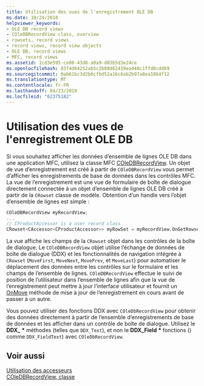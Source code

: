 ```yaml
---
title: Utilisation des vues de l'enregistrement OLE DB
ms.date: 10/24/2018
helpviewer_keywords:
- OLE DB record views
- COleDBRecordView class, overview
- rowsets, record views
- record views, record view objects
- OLE DB, record views
- MFC, record views
ms.assetid: 1cd3e595-ce08-43d8-a0a9-d03b5d3e24ce
ms.openlocfilehash: 83f4d64252ab5c2b80d62419ea448c1ffd0cdd69
ms.sourcegitcommit: 0ab61bc3d2b6cfbd52a16c6ab2b97a8ea1864f12
ms.translationtype: MT
ms.contentlocale: fr-FR
ms.lasthandoff: 04/23/2019
ms.locfileid: "62375182"
---
```

# <a name="using-ole-db-record-views"></a>Utilisation des vues de l'enregistrement OLE DB

Si vous souhaitez afficher les données d’ensemble de lignes OLE DB dans une application MFC, utilisez la classe MFC [COleDBRecordView](../../mfc/reference/coledbrecordview-class.md). Un objet de vue d’enregistrement est créé à partir de `COleDBRecordView` vous permet d’afficher les enregistrements de base de données dans les contrôles MFC. La vue de l’enregistrement est une vue de formulaire de boîte de dialogue directement connectée à un objet d’ensemble de lignes OLE DB créé à partir de la `CRowset` classe de modèle. Obtention d’un handle vers l’objet d’ensemble de lignes est simple :

```cpp
COleDBRecordView myRecordView;
...
// CProductAccessor is a user record class
CRowset<CAccessor<CProductAccessor>> myRowSet = myRecordView.OnGetRowset();
```

La vue affiche les champs de la `CRowset` objet dans les contrôles de la boîte de dialogue. Le `COleDBRecordView` objet utilise l’échange de données de boîte de dialogue (DDX) et les fonctionnalités de navigation intégrée à `CRowset` (`MoveFirst`, `MoveNext`, `MovePrev`, et `MoveLast`) pour automatiser le déplacement des données entre les contrôles sur le formulaire et les champs de l’ensemble de lignes. `COleDBRecordView` effectue le suivi de position de l’utilisateur dans l’ensemble de lignes afin que la vue de l’enregistrement peut mettre à jour l’interface utilisateur et fournit un [OnMove](../../mfc/reference/coledbrecordview-class.md#onmove) méthode de mise à jour de l’enregistrement en cours avant de passer à un autre.

Vous pouvez utiliser des fonctions DDX avec `COleDbRecordView` pour obtenir des données directement à partir de l’ensemble d’enregistrements de base de données et les afficher dans un contrôle de boîte de dialogue. Utilisez le **DDX_** <strong>\*</strong> méthodes (telles que `DDX_Text`), et non le **DDX_Field** <strong>\*</strong> fonctions () comme `DDX_FieldText`) avec `COleDbRecordView`.

## <a name="see-also"></a>Voir aussi

[Utilisation des accesseurs](../../data/oledb/using-accessors.md)<br/>
[COleDBRecordView, classe](../../mfc/reference/coledbrecordview-class.md)<br/>
